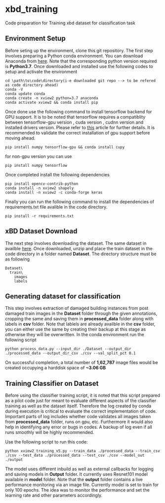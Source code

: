 # xbd_training
Code preparation for Training xbd dataset for classification task

## Environment Setup


Before seting up the environment, clone this git repository. The first step involves preparing a Python conda environment. You can download Anaconda from [here](https://www.anaconda.com/distribution/).
Note that the corresponding python version required is **Python3.7**. 
Once downloaded and installed use the following codes to setup and activate the environment
```
cd \path\to\code\directory(i-e downloaded git repo --> to be refered as code directory ahead)
conda -V
conda update conda
conda create -n xview2 python=3.7 anaconda
conda activate xview2 && conda install pip
```
Once done use the following command to install tensorflow backend for GPU support. It is to be noted that tensorflow requires a compatiblity 
between tensorflow-gpu version , cuda version , cudnn version and installed drivers version. Please refer to [this](https://towardsdatascience.com/tensorflow-gpu-installation-made-easy-ubuntu-version-4260a52dd7b0)
article for further details. It is recommended to validate the correct installation of gpu support before moving ahead.
```
pip install numpy tensorflow-gpu && conda install cupy
```
for non-gpu version you can use
```
pip install numpy tensorflow
```
Once completed install the following dependencies 
```
pip install opencv-contrib-python
conda install -n xview2 shapely
conda install -n xview2 -c conda-forge keras
```
Finally you can run the following command to install the dependencies of requirements.txt file avalible in the code directory.
```
pip install -r requirements.txt
```
## xBD Dataset Download

The next step involves downloading the dataset. The same dataset in availble [here](https://xview2.org/download). Once downloaded, unzip and 
place the train dataset in the code directory in a folder named **Dataset**. The directory structure must be as following
```
Dataset\
  train\
    images
    labels
```
## Generating dataset for classification

This step involves extraction of damaged building instances from post damaged train images in the **Dataset** folder through the given annotations, cropping the same and saving them in **processed_data**
folder along with labels in **csv** folder. Note that lablels are already availble in the **csv** folder, you can either use the same by creating 
their backup at this stage as otherwise they will be overwritten. 
In the conda environment run the following script
```
python process_data.py --input_dir ./Dataset --output_dir ./processed_data --output_dir_csv ./csv --val_split_pct 0.1
```
On successful completion, a total number of **1,62,787** image files would be created occupying a harddisk space of **~3.06 GB**

## Training Classifier on Dataset

Before using the classifier training script, it is noted that this script prepared as a pilot code just for meant to evaluate different aspects of the classifier
training as well as the dataset itself. Therefore the log created by conda during execution is critical to evaluate the correct implementation
of code. Important parts of log includes whether code validates all images taken from **processed_data** folder, runs on gpu, etc. Furthermore 
it would also help in identifying any error or bugs in codes. A backup of log even if all runs smoothly will be highly recommended.

Use the following script to run this code:
```
python xview2_training_v5.py --train_data ./processed_data --train_csv ./csv --test_data ./processed_data --test_csv ./csv --model_out ./output
```
The model uses different inbuild as well as external callbacks for logging and saving models in **Output** folder. It currently uses Resnet101
model available in **model** folder. Note that the **output** folder contains a live performance monitoring via an image file. Currently model is
set to train for only 100 epochs. The idea was to monitor the performance and set the learning rate and other parameters accordingly.
